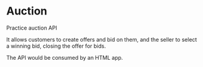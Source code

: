 # Auction

Practice auction API

It allows customers to create offers and bid on them, and the seller to select a winning bid, closing the offer for bids. 

The API would be consumed by an HTML app.
